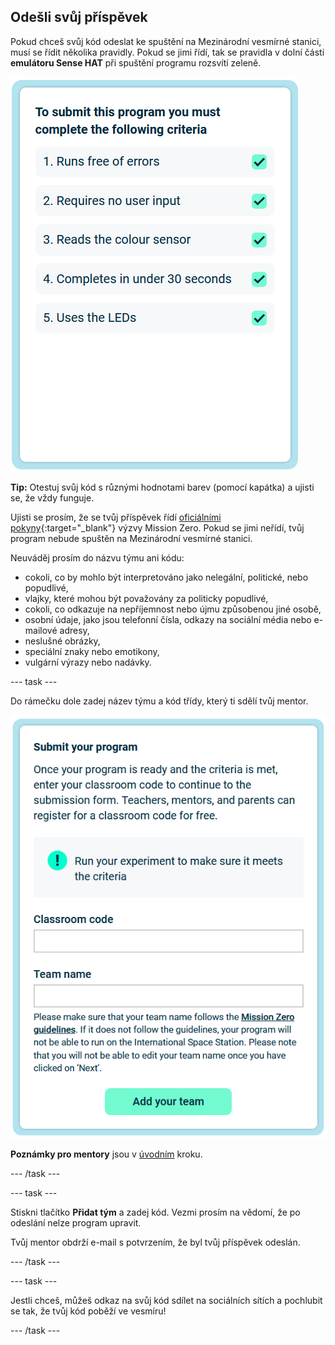 ## Odešli svůj příspěvek

Pokud chceš svůj kód odeslat ke spuštění na Mezinárodní vesmírné stanici, musí se řídit několika pravidly. Pokud se jimi řídí, tak se pravidla v dolní části **emulátoru Sense HAT** při spuštění programu rozsvítí zeleně.

![Stránka výzvy Mission Zero zobrazující kritéria pro odeslání.](images/rules.png)

**Tip:** Otestuj svůj kód s různými hodnotami barev (pomocí kapátka) a ujisti se, že vždy funguje.

Ujisti se prosím, že se tvůj příspěvek řídí [oficiálními pokyny](https://astro-pi.org/mission-zero/guidelines){:target="_blank"} výzvy Mission Zero. Pokud se jimi neřídí, tvůj program nebude spuštěn na Mezinárodní vesmírné stanici.

Neuváděj prosím do názvu týmu ani kódu:

+ cokoli, co by mohlo být interpretováno jako nelegální, politické, nebo popudlivé,
+ vlajky, které mohou být považovány za politicky popudlivé,
+ cokoli, co odkazuje na nepříjemnost nebo újmu způsobenou jiné osobě,
+ osobní údaje, jako jsou telefonní čísla, odkazy na sociální média nebo e-mailové adresy,
+ neslušné obrázky,
+ speciální znaky nebo emotikony,
+ vulgární výrazy nebo nadávky.

--- task ---

Do rámečku dole zadej název týmu a kód třídy, který ti sdělí tvůj mentor.

![Formulář pro odeslání kódu s názvem týmu a kódem třídy](images/submission.png)

**Poznámky pro mentory** jsou v [úvodním](https://projects.raspberrypi.org/en/projects/astro-pi-mission-zero/0) kroku.

--- /task ---

--- task ---

Stiskni tlačítko **Přidat tým** a zadej kód. Vezmi prosím na vědomí, že po odeslání nelze program upravit.

Tvůj mentor obdrží e-mail s potvrzením, že byl tvůj příspěvek odeslán.

--- /task ---

--- task ---

Jestli chceš, můžeš odkaz na svůj kód sdílet na sociálních sítích a pochlubit se tak, že tvůj kód poběží ve vesmíru!

--- /task ---
